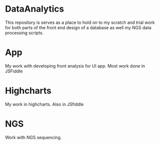 # DataAnalytics

This repository is serves as a place to hold on to my scratch and trial work for both parts of the front end design of a database as well my NGS data processing scripts.

App
===

My work with developing front analysis for UI app. Most work done in JSFiddle

Highcharts
==========

My work in highcharts. Also in JSfiddle

NGS
===

Work with NGS sequencing.